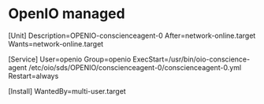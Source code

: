 # OpenIO managed
[Unit]
Description=OPENIO-conscienceagent-0
After=network-online.target
Wants=network-online.target

[Service]
User=openio
Group=openio
ExecStart=/usr/bin/oio-conscience-agent /etc/oio/sds/OPENIO/conscienceagent-0/conscienceagent-0.yml
Restart=always

[Install]
WantedBy=multi-user.target

